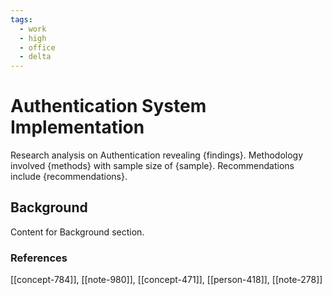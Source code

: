 ```yaml
---
tags:
  - work
  - high
  - office
  - delta
---
```


# Authentication System Implementation

Research analysis on Authentication revealing {findings}. Methodology involved {methods} with sample size of {sample}. Recommendations include {recommendations}.

## Background

Content for Background section.


### References
[[concept-784]], [[note-980]], [[concept-471]], [[person-418]], [[note-278]]
